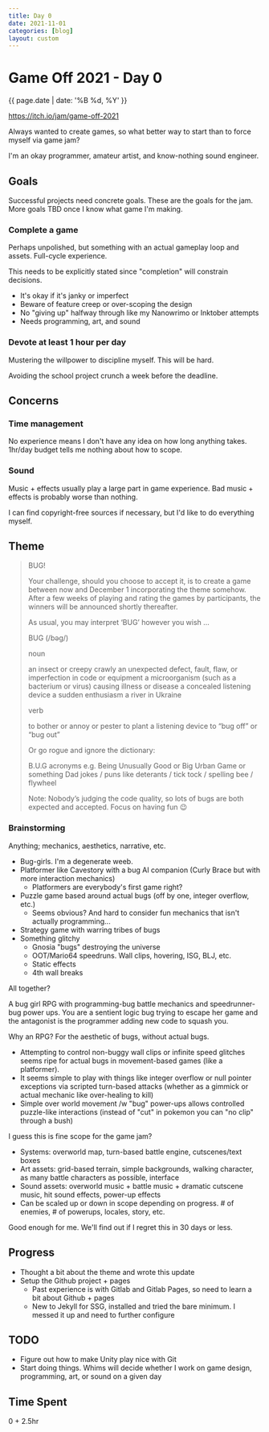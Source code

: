 ```yaml
---
title: Day 0
date: 2021-11-01
categories: [blog]
layout: custom
---
```

# Game Off 2021 - Day 0
{{ page.date | date: '%B %d, %Y' }}

https://itch.io/jam/game-off-2021

Always wanted to create games, so what better way to start than to force myself via game jam?

I'm an okay programmer, amateur artist, and know-nothing sound engineer.

## Goals

Successful projects need concrete goals. These are the goals for the jam. More goals TBD once I know what game I'm making.

### Complete a game

Perhaps unpolished, but something with an actual gameplay loop and assets. Full-cycle experience.

This needs to be explicitly stated since "completion" will constrain decisions.
- It's okay if it's janky or imperfect
- Beware of feature creep or over-scoping the design
- No "giving up" halfway through like my Nanowrimo or Inktober attempts
- Needs programming, art, and sound

### Devote at least 1 hour per day

Mustering the willpower to discipline myself. This will be hard.

Avoiding the school project crunch a week before the deadline.

## Concerns

### Time management

No experience means I don't have any idea on how long anything takes. 1hr/day budget tells me nothing about how to scope.

### Sound

Music + effects usually play a large part in game experience. Bad music + effects is probably worse than nothing.

I can find copyright-free sources if necessary, but I'd like to do everything myself.

## Theme

> BUG! 
>
> Your challenge, should you choose to accept it, is to create a game between now and December 1 incorporating the theme somehow. After a few weeks of playing and rating the games by participants, the winners will be announced shortly thereafter.
>
> As usual, you may interpret ‘BUG’ however you wish …
>
> BUG (/bəɡ/)
> 
> noun
>
>    an insect or creepy crawly
>    an unexpected defect, fault, flaw, or imperfection in code or equipment
>    a microorganism (such as a bacterium or virus) causing illness or disease
>    a concealed listening device
>    a sudden enthusiasm
>    a river in Ukraine 
>
> verb
>
>    to bother or annoy or pester
>    to plant a listening device
>    to “bug off” or “bug out” 
>
> Or go rogue and ignore the dictionary:
>
>    B.U.G acronyms e.g. Being Unusually Good or Big Urban Game or something
>    Dad jokes / puns like deterants / tick tock / spelling bee / flywheel 
>
> Note: Nobody’s judging the code quality, so lots of bugs are both expected and accepted. Focus on having fun 😉 


### Brainstorming

Anything; mechanics, aesthetics, narrative, etc.

- Bug-girls. I'm a degenerate weeb.
- Platformer like Cavestory with a bug AI companion (Curly Brace but with more interaction mechanics)
  - Platformers are everybody's first game right?
- Puzzle game based around actual bugs (off by one, integer overflow, etc.)
  - Seems obvious? And hard to consider fun mechanics that isn't actually programming...
- Strategy game with warring tribes of bugs
- Something glitchy
  - Gnosia "bugs" destroying the universe
  - OOT/Mario64 speedruns. Wall clips, hovering, ISG, BLJ, etc.
  - Static effects
  - 4th wall breaks

All together?

A bug girl RPG with programming-bug battle mechanics and speedrunner-bug power ups. 
You are a sentient logic bug trying to escape her game and the antagonist is the programmer adding new code to squash you.

Why an RPG? For the aesthetic of bugs, without actual bugs.
- Attempting to control non-buggy wall clips or infinite speed glitches seems ripe for actual bugs in movement-based games (like a platformer).
- It seems simple to play with things like integer overflow or null pointer exceptions via scripted turn-based attacks (whether as a gimmick or actual mechanic like over-healing to kill)
- Simple over world movement /w "bug" power-ups allows controlled puzzle-like interactions (instead of "cut" in pokemon you can "no clip" through a bush)

I guess this is fine scope for the game jam?
- Systems: overworld map, turn-based battle engine, cutscenes/text boxes
- Art assets: grid-based terrain, simple backgrounds, walking character, as many battle characters as possible, interface
- Sound assets: overworld music + battle music + dramatic cutscene music, hit sound effects, power-up effects
- Can be scaled up or down in scope depending on progress. # of enemies, # of powerups, locales, story, etc.

Good enough for me. We'll find out if I regret this in 30 days or less.

## Progress

- Thought a bit about the theme and wrote this update
- Setup the Github project + pages
  - Past experience is with Gitlab and Gitlab Pages, so need to learn a bit about Github + pages
  - New to Jekyll for SSG, installed and tried the bare minimum. I messed it up and need to further configure

## TODO

- Figure out how to make Unity play nice with Git
- Start doing things. Whims will decide whether I work on game design, programming, art, or sound on a given day

## Time Spent

0 + 2.5hr